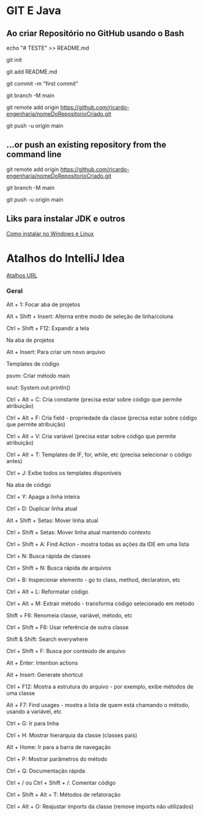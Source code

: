 # GIT E Java

## Ao criar Repositório no GitHub usando o Bash

echo "# TESTE" >> README.md

git init

git add README.md

git commit -m "first commit"

git branch -M main

git remote add origin https://github.com/ricardo-engenharia/nomeDoRepositorioCriado.git

git push -u origin main

## …or push an existing repository from the command line

git remote add origin https://github.com/ricardo-engenharia/nomeDoRepositorioCriado.git

git branch -M main

git push -u origin main


## Liks para instalar JDK e outros 
[Como instalar no Windows e Linux](https://giters.com/cami-la/curso-dio-dominando-ides-java)


# Atalhos do IntelliJ Idea
[Atalhos URL](http://www.basef.com.br/index.php/Atalhos_do_IntelliJ_Idea)

### Geral

Alt + 1: Focar aba de projetos

Alt + Shift + Insert: Alterna entre modo de seleção de linha/coluna

Ctrl + Shift + F12: Expandir a tela

Na aba de projetos

Alt + Insert: Para criar um novo arquivo

Templates de código

psvm: Criar método main

sout: System.out.println()

Ctrl + Alt + C: Cria constante (precisa estar sobre código que permite atribuição)

Ctrl + Alt + F: Cria field - propriedade da classe (precisa estar sobre código que permite atribuição)

Ctrl + Alt + V: Cria variável (precisa estar sobre código que permite atribuição)

Ctrl + Alt + T: Templates de IF, for, while, etc (precisa selecionar o código antes)

Ctrl + J: Exibe todos os templates disponíveis

Na aba de código

Ctrl + Y: Apaga a linha inteira

Ctrl + D: Duplicar linha atual

Alt + Shift + Setas: Mover linha atual

Ctrl + Shift + Setas: Mover linha atual mantendo contexto

Ctrl + Shift + A: Find Action - mostra todas as ações da IDE em uma lista

Ctrl + N: Busca rápida de classes

Ctrl + Shift + N: Busca rápida de arquivos

Ctrl + B: Inspecionar elemento - go to class, method, declaration, etc

Ctrl + Alt + L: Reformatar código

Ctrl + Alt + M: Extrair método - transforma código selecionado em método

Shift + F6: Renomeia classe, variável, método, etc

Ctrl + Shift + F6: Usar referência de outra classe

Shift & Shift: Search everywhere

Ctrl + Shift + F: Busca por conteúdo de arquivo

Alt + Enter: Intention actions

Alt + Insert: Generate shortcut

Ctrl + F12: Mostra a estrutura do arquivo - por exemplo, exibe métodos de uma classe

Alt + F7: Find usages - mostra a lista de quem está chamando o método, usando a variável, etc

Ctrl + G: Ir para linha

Ctrl + H: Mostrar hierarquia da classe (classes pais)

Alt + Home: Ir para a barra de navegação

Ctrl + P: Mostrar parâmetros do método

Ctrl + Q: Documentação rápida

Ctrl + / ou Ctrl + Shift + /: Comentar código

Ctrl + Shift + Alt + T: Métodos de refatoração

Ctrl + Alt + O: Reajustar imports da classe (remove imports não utilizados)
